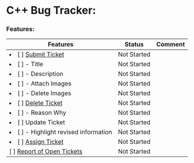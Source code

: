 # C++ Bug Tracker:

### Features:

| **Features** | **Status** | **Comment** |
| ------------- | ------------- | ------------- |
| <li> [ ] <u>Submit Ticket</u> </li> | Not Started | |
| <li> [ ] - Title </li>| Not Started | |
| <li> [ ] - Description </li> | Not Started | | 
| <li> [ ] - Attach Images </li> | Not Started | |
| <li> [ ] - Delete Images </li> | Not Started | |
| <li> [ ] <u>Delete Ticket</u> </li> | Not Started | |
| <li> [ ] - Reason Why </li> | Not Started | |
| <li> [ ] Update Ticket </li> | Not Started | |
| <li> [ ] - Highlight revised information </li> | Not Started | |
| <li> [ ] <u>Assign Ticket</u> </li> | Not Started | |
| [ ] <u>Report of Open Tickets</u> | Not Started | |
